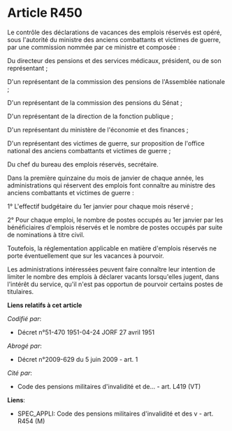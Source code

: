 # Article R450

Le contrôle des déclarations de vacances des emplois réservés est opéré, sous l'autorité du ministre des anciens combattants
et victimes de guerre, par une commission nommée par ce ministre et composée :

Du directeur des pensions et des services médicaux, président, ou de son représentant ;

D'un représentant de la commission des pensions de l'Assemblée nationale ;

D'un représentant de la commission des pensions du Sénat ;

D'un représentant de la direction de la fonction publique ;

D'un représentant du ministère de l'économie et des finances ;

D'un représentant des victimes de guerre, sur proposition de l'office national des anciens combattants et victimes de
guerre ;

Du chef du bureau des emplois réservés, secrétaire.

Dans la première quinzaine du mois de janvier de chaque année, les administrations qui réservent des emplois font connaître
au ministre des anciens combattants et victimes de guerre :

1° L'effectif budgétaire du 1er janvier pour chaque mois réservé ;

2° Pour chaque emploi, le nombre de postes occupés au 1er janvier par les bénéficiaires d'emplois réservés et le nombre de
postes occupés par suite de nominations à titre civil.

Toutefois, la réglementation applicable en matière d'emplois réservés ne porte éventuellement que sur les vacances à
pourvoir.

Les administrations intéressées peuvent faire connaître leur intention de limiter le nombre des emplois à déclarer vacants
lorsqu'elles jugent, dans l'intérêt du service, qu'il n'est pas opportun de pourvoir certains postes de titulaires.

**Liens relatifs à cet article**

_Codifié par_:

  - Décret n°51-470 1951-04-24 JORF 27 avril 1951

_Abrogé par_:

  - Décret n°2009-629 du 5 juin 2009 - art. 1

_Cité par_:

  - Code des pensions militaires d'invalidité et de... - art. L419 (VT)

**Liens**:

  - SPEC_APPLI: Code des pensions militaires d'invalidité et des v - art. R454 (M)
